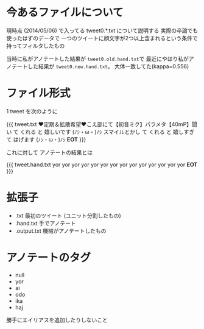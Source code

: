 # 今あるファイルについて

現時点 (2014/05/06) で入ってる tweet0.*.txt について説明する
実際の卒論でも使ったはずのデータで
一つのツイートに顔文字が2つ以上含まれるという条件で持ってフィルタしたもの

当時に私がアノテートした結果が `tweet0.old.hand.txt`で
最近にやはり私がアノテートした結果が `tweet0.new.hand.txt`。
大体一致してた(kappa=0.556)


# ファイル形式

1 tweet を次のように

{{{ tweet.txt
<text>
❤定期＆拡散希望❤こえ部にて【初音ミク】パラメタ【40mP】聞い
</text>
<conj>
て
</conj>
<text>
くれる
</text>
<conj>
と
</conj>
<text>
嬉しいです
</text>
<icon>
(ﾉｼ・ω・)ﾉｼ
</icon>
<text>
スマイルとかし
</text>
<conj>
て
</conj>
<text>
くれる
</text>
<conj>
と
</conj>
<text>
嬉しすぎ
</text>
<conj>
て
</conj>
<text>
はげます
</text>
<icon>
(ﾉｼ・ω・)ﾉｼ
</icon>
__EOT__
}}}

これに対して
アノテートの結果とは

{{{ tweet.hand.txt
<text>
yor
</text>
<conj>
yor
</conj>
<text>
yor
</text>
<conj>
yor
</conj>
<text>
yor
</text>
<icon>
yor
</icon>
<text>
yor
</text>
<conj>
yor
</conj>
<text>
yor
</text>
<conj>
yor
</conj>
<text>
yor
</text>
<conj>
yor
</conj>
<text>
yor
</text>
<icon>
yor
</icon>
__EOT__
}}}

# 拡張子

- .txt 最初のツイート (ユニット分割したもの)
- .hand.txt 手でアノテート
- .output.txt 機械がアノテートしたもの

# アノテートのタグ

- null
- yor
- ai
- odo
- ika
- haj

勝手にエイリアスを追加したりしないこと

